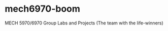 mech6970-boom
=============

MECH 5970/6970 Group Labs and Projects (The team with the life-winners)
